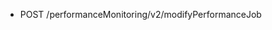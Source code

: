 <!--
    ATTENTION: This file was generated via gradle!
               Do NOT manually edit this file! Any such changes will be overwritten!
-->

* POST /performanceMonitoring/v2/modifyPerformanceJob
